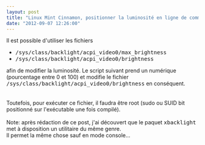 ```yaml
---
layout: post
title: "Linux Mint Cinnamon, positionner la luminosité en ligne de commande"
date: "2012-09-07 12:26:00"
---
```

Il est possible d'utiliser les fichiers <br /><ul><li><tt>/sys/class/backlight/acpi_video0/max_brightness</tt><br /></li><li><tt>/sys/class/backlight/acpi_video0/brightness</tt> </li></ul>afin de modifier la luminosité.  Le script suivant prend un numérique (pourcentage entre 0 et 100) et modifie le fichier <tt>/sys/class/backlight/acpi_video0/brightness</tt> en conséquent.  <br /><br /><br /><script src="http://pastebin.com/embed_js.php?i=xbUAWiTh"></script>   Toutefois, pour exécuter ce fichier, il faudra être root (sudo ou SUID bit positionné sur l'exécutable une fois compilé).   <br /><br />Note: après rédaction de ce post, j'ai découvert que le paquet <tt>xbacklight</tt> met à disposition un utilitaire du même genre.  <script src="http://pastebin.com/embed_js.php?i=XKGfrx0H"></script><br />Il permet la même chose sauf en mode console...
